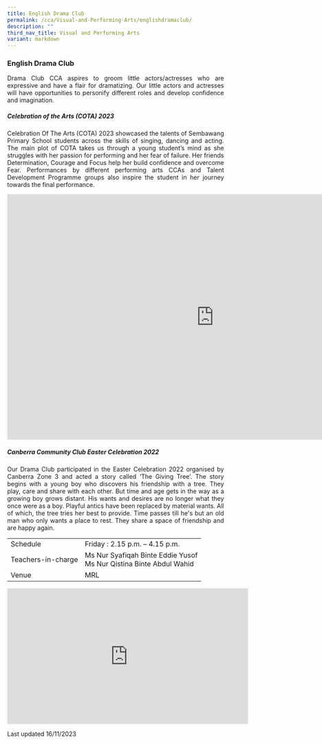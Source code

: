 ```yaml
---
title: English Drama Club
permalink: /cca/Visual-and-Performing-Arts/englishdramaclub/
description: ""
third_nav_title: Visual and Performing Arts
variant: markdown
---
```

### English Drama Club

<p align="justify">Drama Club CCA aspires to groom little actors/actresses who are expressive and have a flair for dramatizing. Our little actors and actresses will have opportunities to personify different roles and develop confidence and imagination.</p>

##### Celebration of the Arts (COTA) 2023

<p align="justify">Celebration Of The Arts (COTA) 2023 showcased the talents of Sembawang Primary School students across the skills of singing, dancing and acting. The main plot of COTA takes us through a young student’s mind as she struggles with her passion for performing and her fear of failure. Her friends Determination, Courage and Focus help her build confidence and overcome Fear. Performances by different performing arts CCAs and Talent Development Programme groups also inspire the student in her journey towards the final performance.</p>


<iframe allowfullscreen="true" height="569" width="960" frameborder="0" src="https://docs.google.com/presentation/d/e/2PACX-1vRcIqr0mI0A7z_b0GxdfsBMpYyToTzNKnC7VZSzZmw_p3o08b0AeJMYwG-J_MnDMniWGfoFPEFabIxX/embed?start=true&amp;loop=true&amp;delayms=3000"></iframe>


##### Canberra Community Club Easter Celebration 2022

<p align="justify">Our Drama Club participated in the Easter Celebration 2022 organised by Canberra Zone 3 and acted a story called ‘The Giving Tree’. The story begins with a young boy who discovers his friendship with a tree. They play, care and share with each other. But time and age gets in the way as a growing boy grows distant. His wants and desires are no longer what they once were as a boy. Playful antics have been replaced by material wants. All of which, the tree tries her best to provide. Time passes till he's but an old man who only wants a place to rest. They share a space of friendship and are happy again.</p>


|  |  |
|---|---|
| Schedule | Friday : 2.15 p.m. – 4.15 p.m. |
| Teachers-in-charge | Ms Nur Syafiqah Binte Eddie Yusof<br>Ms Nur Qistina Binte Abdul Wahid |
|  Venue | MRL  |

<div class="bp-youtube">

<iframe width="560" height="315" src="https://www.youtube.com/embed/13tdzh-HbZ0" title="YouTube video player" frameborder="0" allow="accelerometer; autoplay; clipboard-write; encrypted-media; gyroscope; picture-in-picture" allowfullscreen=""></iframe>

</div>

Last updated 16/11/2023